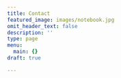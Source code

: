 ```yaml
---
title: Contact
featured_image: images/notebook.jpg
omit_header_text: false
description: ''
type: page
menu:
  main: {}
draft: true

---
```

